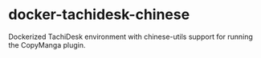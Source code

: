 # docker-tachidesk-chinese
Dockerized TachiDesk environment with chinese-utils support for running the CopyManga plugin.
